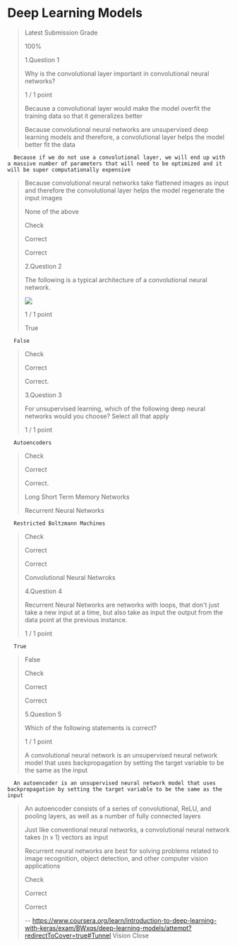 # Deep Learning Models
> 
> Latest Submission Grade
> 
> 100%
> 
>  1.Question 1
> 
> Why is the convolutional layer important in convolutional neural networks?
> 
> 1 / 1 point 
> 
>  Because a convolutional layer would make the model overfit the training data so that it generalizes better 
> 
>  Because convolutional neural networks are unsupervised deep learning models and therefore, a convolutional layer helps the model better fit the data 
> 

      Because if we do not use a convolutional layer, we will end up with a massive number of parameters that will need to be optimized and it will be super computationally expensive 
> 
>  Because convolutional neural networks take flattened images as input and therefore the convolutional layer helps the model regenerate the input images 
> 
>  None of the above 
> 
> Check
> 
> Correct
> 
> Correct
> 
>  2.Question 2
> 
> The following is a typical architecture of a convolutional neural network.
> 
> ![](https://d3c33hcgiwev3.cloudfront.net/imageAssetProxy.v1/UCBP970NEemddAqBQMk_og_cddaac787f472a37dc31fa542a500326_recurrent_neural_network.png?expiry=1594944000000&hmac=FRaBamQ20rffiKhpozYqU0-jgL9zDwziPSmtxvhrwug)
> 
> 1 / 1 point 
> 
>  True 
> 

      False 
> 
> Check
> 
> Correct
> 
> Correct.
> 
>  3.Question 3
> 
> For unsupervised learning, which of the following deep neural networks would you choose? Select all that apply
> 
> 1 / 1 point 
> 

      Autoencoders 
> 
> Check
> 
> Correct
> 
> Correct.
> 
>  Long Short Term Memory Networks 
> 
>  Recurrent Neural Networks 
> 

      Restricted Boltzmann Machines 
> 
> Check
> 
> Correct
> 
> Correct
> 
>  Convolutional Neural Netwroks 
> 
>  4.Question 4
> 
> Recurrent Neural Networks are networks with loops, that don't just take a new input at a time, but also take as input the output from the data point at the previous instance.
> 
> 1 / 1 point 
> 

      True 
> 
>  False 
> 
> Check
> 
> Correct
> 
> Correct
> 
>  5.Question 5
> 
> Which of the following statements is correct?
> 
> 1 / 1 point 
> 
>  A convolutional neural network is an unsupervised neural network model that uses backpropagation by setting the target variable to be the same as the input 
> 

      An autoencoder is an unsupervised neural network model that uses backpropagation by setting the target variable to be the same as the input 
> 
>  An autoencoder consists of a series of convolutional, ReLU, and pooling layers, as well as a number of fully connected layers 
> 
>  Just like conventional neural networks, a convolutional neural network takes (n x 1) vectors as input 
> 
>  Recurrent neural networks are best for solving problems related to image recognition, object detection, and other computer vision applications 
> 
> Check
> 
> Correct
> 
> Correct
>
> -- https://www.coursera.org/learn/introduction-to-deep-learning-with-keras/exam/BWxqs/deep-learning-models/attempt?redirectToCover=true#Tunnel Vision Close
